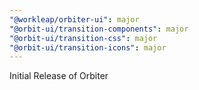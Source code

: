 ```yaml
---
"@workleap/orbiter-ui": major
"@orbit-ui/transition-components": major
"@orbit-ui/transition-css": major
"@orbit-ui/transition-icons": major
---
```


Initial Release of Orbiter
